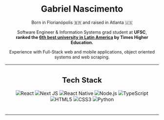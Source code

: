 <div align="center">
	<h1> Gabriel Nascimento </h1>
	<p>Born in Florianópolis 🇧🇷 and raised in Atlanta 🇺🇸</p>
	<p>Software Engineer & Information Systems grad student at <strong>UFSC</strong>,<br> <strong>ranked the <a href="https://sinter.ufsc.br/2022/07/14/ufsc-e-ranqueada-como-6a-melhor-universidade-no-latin-america-university-rankings-2022/?lang=en">6th best university in Latin America</a> by Times Higher Education.</strong></p>
<p>Experience with Full-Stack web and mobile applications, object oriented systems and web scraping.</p>
</div>
<table align="center">
	<tr>
		<td>
			<h2 align="center">Tech Stack</h2>
			<div align="center">
				
![React](https://img.shields.io/badge/-React-%23282C34?style=flat-square&logo=react)
![Next JS](https://img.shields.io/badge/Next.js-black?style=flat-square&logo=next.js&logoColor=white)
![React Native](https://img.shields.io/badge/-React%20Native-%23282C34?style=flat-square&logo=react)
![Node.js](https://img.shields.io/badge/Node.js-43853D?style=flat-square&logo=node.js&logoColor=white)
![TypeScript](https://img.shields.io/badge/TypeScript-%23007ACC.svg?style=flat-square&logo=typescript&logoColor=white)
![HTML5](https://img.shields.io/badge/-HTML5-%23E44D27?style=flat-square&logo=html5&logoColor=ffffff)
![CSS3](https://img.shields.io/badge/-CSS3-%231572B6?style=flat-square&logo=css3)
![Python](https://img.shields.io/badge/Python-3670A0?style=flat-square&logo=python&logoColor=ffdd54)
			</div>
			<br>
		</td>
  </tr>
</table>

<!--
**gabenasci/gabenasci** is a ✨ _special_ ✨ repository because its `README.md` (this file) appears on your GitHub profile.

Here are some ideas to get you started:

- 🔭 I’m currently working on ...
- 🌱 I’m currently learning ...
- 👯 I’m looking to collaborate on ...
- 🤔 I’m looking for help with ...
- 💬 Ask me about ...
- 📫 How to reach me: ...
- 😄 Pronouns: ...
- ⚡ Fun fact: ...
-->
